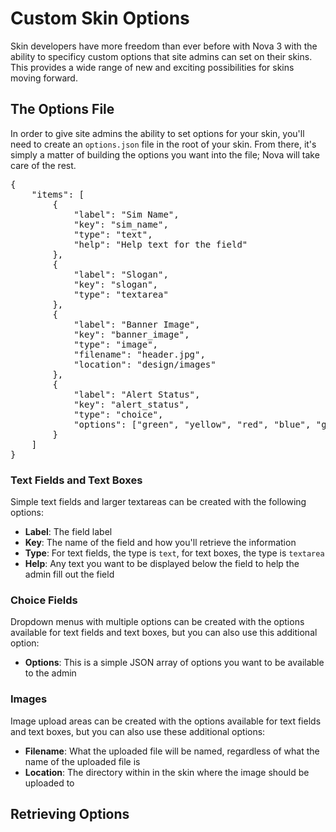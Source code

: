 # Custom Skin Options

Skin developers have more freedom than ever before with Nova 3 with the ability to specificy custom options that site admins can set on their skins. This provides a wide range of new and exciting possibilities for skins moving forward.

## The Options File

In order to give site admins the ability to set options for your skin, you'll need to create an `options.json` file in the root of your skin. From there, it's simply a matter of building the options you want into the file; Nova will take care of the rest.

<pre>{
	"items": [
		{
			"label": "Sim Name",
			"key": "sim_name",
			"type": "text",
			"help": "Help text for the field"
		},
		{
			"label": "Slogan",
			"key": "slogan",
			"type": "textarea"
		},
		{
			"label": "Banner Image",
			"key": "banner_image",
			"type": "image",
			"filename": "header.jpg",
			"location": "design/images"
		},
		{
			"label": "Alert Status",
			"key": "alert_status",
			"type": "choice",
			"options": ["green", "yellow", "red", "blue", "gray"]
		}
	]
}</pre>

### Text Fields and Text Boxes

Simple text fields and larger textareas can be created with the following options:

- __Label__: The field label
- __Key__: The name of the field and how you'll retrieve the information
- __Type__: For text fields, the type is `text`, for text boxes, the type is `textarea`
- __Help__: Any text you want to be displayed below the field to help the admin fill out the field

### Choice Fields

Dropdown menus with multiple options can be created with the options available for text fields and text boxes, but you can also use this additional option:

- __Options__: This is a simple JSON array of options you want to be available to the admin

### Images

Image upload areas can be created with the options available for text fields and text boxes, but you can also use these additional options:

- __Filename__: What the uploaded file will be named, regardless of what the name of the uploaded file is
- __Location__: The directory within in the skin where the image should be uploaded to

## Retrieving Options